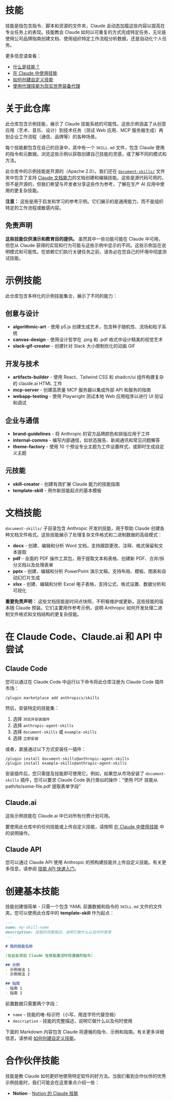 # 技能
技能是指包含指令、脚本和资源的文件夹，Claude 会动态加载这些内容以提高在专业任务上的表现。技能教会 Claude 如何以可重复的方式完成特定任务，无论是使用公司品牌指南创建文档、使用组织特定工作流程分析数据，还是自动化个人任务。

更多信息请查看：
- [什么是技能？](https://support.claude.com/en/articles/12512176-what-are-skills)
- [在 Claude 中使用技能](https://support.claude.com/en/articles/12512180-using-skills-in-claude)
- [如何创建自定义技能](https://support.claude.com/en/articles/12512198-creating-custom-skills)
- [使用代理技能为现实世界装备代理](https://anthropic.com/engineering/equipping-agents-for-the-real-world-with-agent-skills)

# 关于此仓库

此仓库包含示例技能，展示了 Claude 技能系统的可能性。这些示例涵盖了从创意应用（艺术、音乐、设计）到技术任务（测试 Web 应用、MCP 服务器生成）再到企业工作流程（通信、品牌等）的各种场景。

每个技能都包含在自己的目录中，其中有一个 `SKILL.md` 文件，包含 Claude 使用的指令和元数据。浏览这些示例以获取创建自己技能的灵感，或了解不同的模式和方法。

此仓库中的示例技能是开源的（Apache 2.0）。我们还在 [`document-skills/`](./document-skills/) 文件夹中包含了支持 [Claude 文档能力](https://www.anthropic.com/news/create-files)的文档创建和编辑技能。这些是源代码可用的，但不是开源的，但我们希望与开发者分享这些作为参考，了解在生产 AI 应用中使用的更复杂技能。

**注意：** 这些是用于启发和学习的参考示例。它们展示的是通用能力，而不是组织特定的工作流程或敏感内容。

## 免责声明

**这些技能仅供演示和教育目的提供。** 虽然其中一些功能可能在 Claude 中可用，但您从 Claude 获得的实现和行为可能与这些示例中显示的不同。这些示例旨在说明模式和可能性。在依赖它们执行关键任务之前，请务必在您自己的环境中彻底测试技能。

# 示例技能

此仓库包含多样化的示例技能集合，展示了不同的能力：

## 创意与设计
- **algorithmic-art** - 使用 p5.js 创建生成艺术，包含种子随机性、流场和粒子系统
- **canvas-design** - 使用设计哲学在 .png 和 .pdf 格式中设计精美的视觉艺术
- **slack-gif-creator** - 创建针对 Slack 大小限制优化的动画 GIF

## 开发与技术
- **artifacts-builder** - 使用 React、Tailwind CSS 和 shadcn/ui 组件构建复杂的 claude.ai HTML 工件
- **mcp-server** - 创建高质量 MCP 服务器以集成外部 API 和服务的指南
- **webapp-testing** - 使用 Playwright 测试本地 Web 应用程序以进行 UI 验证和调试

## 企业与通信
- **brand-guidelines** - 将 Anthropic 的官方品牌颜色和排版应用于工件
- **internal-comms** - 编写内部通信，如状态报告、新闻通讯和常见问题解答
- **theme-factory** - 使用 10 个预设专业主题为工件设置样式，或即时生成自定义主题

## 元技能
- **skill-creator** - 创建有效扩展 Claude 能力的技能指南
- **template-skill** - 用作新技能起点的基本模板

# 文档技能

`document-skills/` 子目录包含 Anthropic 开发的技能，用于帮助 Claude 创建各种文档文件格式。这些技能展示了处理复杂文件格式和二进制数据的高级模式：

- **docx** - 创建、编辑和分析 Word 文档，支持跟踪更改、注释、格式保留和文本提取
- **pdf** - 全面的 PDF 操作工具包，用于提取文本和表格、创建新 PDF、合并/拆分文档以及处理表单
- **pptx** - 创建、编辑和分析 PowerPoint 演示文稿，支持布局、模板、图表和自动幻灯片生成
- **xlsx** - 创建、编辑和分析 Excel 电子表格，支持公式、格式设置、数据分析和可视化

**重要免责声明：** 这些文档技能是时间点快照，不积极维护或更新。这些技能的版本随 Claude 预装。它们主要用作参考示例，说明 Anthropic 如何开发处理二进制文件格式和文档结构的更复杂技能。

# 在 Claude Code、Claude.ai 和 API 中尝试

## Claude Code
您可以通过在 Claude Code 中运行以下命令将此仓库注册为 Claude Code 插件市场：
```
/plugin marketplace add anthropics/skills
```

然后，安装特定的技能集：
1. 选择 `浏览并安装插件`
2. 选择 `anthropic-agent-skills`
3. 选择 `document-skills` 或 `example-skills`
4. 选择 `立即安装`

或者，直接通过以下方式安装任一插件：
```
/plugin install document-skills@anthropic-agent-skills
/plugin install example-skills@anthropic-agent-skills
```

安装插件后，您只需提及技能即可使用它。例如，如果您从市场安装了 `document-skills` 插件，您可以要求 Claude Code 执行类似的操作："使用 PDF 技能从 path/to/some-file.pdf 提取表单字段"

## Claude.ai

这些示例技能在 Claude.ai 中已对所有付费计划可用。

要使用此仓库中的任何技能或上传自定义技能，请按照 [在 Claude 中使用技能](https://support.claude.com/en/articles/12512180-using-skills-in-claude#h_a4222fa77b) 中的说明操作。

## Claude API

您可以通过 Claude API 使用 Anthropic 的预构建技能并上传自定义技能。有关更多信息，请参阅 [技能 API 快速入门](https://docs.claude.com/en/articles/12512198-creating-custom-skills)。

# 创建基本技能

技能创建很简单 - 只需一个包含 YAML 前置数据和指令的 `SKILL.md` 文件的文件夹。您可以使用此仓库中的 **template-skill** 作为起点：

```markdown
---
name: my-skill-name
description: 技能的完整描述，说明它做什么以及何时使用
---

# 我的技能名称

[在此处添加 Claude 在技能激活时将遵循的指令]

## 示例
- 示例用法 1
- 示例用法 2

## 指南
- 指南 1
- 指南 2
```

前置数据只需要两个字段：
- `name` - 技能的唯-标识符（小写，用连字符代替空格）
- `description` - 技能的完整描述，说明它做什么以及何时使用

下面的 Markdown 内容包含 Claude 将遵循的指令、示例和指南。有关更多详细信息，请参阅 [如何创建自定义技能](https://support.claude.com/en/articles/12512198-creating-custom-skills)。

# 合作伙伴技能

技能是教 Claude 如何更好地使用特定软件的好方法。当我们看到合作伙伴的优秀示例技能时，我们可能会在这里重点介绍一些：

- **Notion** - [Notion 的 Claude 技能](https://www.notion.so/notiondevs/Notion-Skills-for-Claude-28da4445d27180c7af1df7d8615723d0)